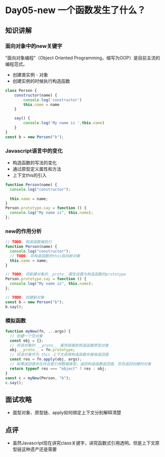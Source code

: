 # Day05-new 一个函数发生了什么？

## 知识讲解

### 面向对象中的new关键字

“面向对象编程”（Object Oriented Programming，缩写为OOP）是目前主流的编程范式。

- 创建类实例 - 对象
- 创建实例的时候执行构造函数

```js
class Person {
    constructor(name) {
        console.log('constructor')
        this.name = name
    }

    say() {
        console.log('My name is ',this.name)
    }
}
const b = new Person("b");
```



### Javascript语言中的变化

- 构造函数的写法的变化
- 通过原型定义属性和方法
- 上下文this的引入

```js
function Person(name) {
  console.log("constructor");
  
  this.name = name;
}
Person.prototype.say = function () {
  console.log("My name is", this.name);
};
```



### new的作用分析

```js
// TODO: 构造函数被执行
function Person(name) {
  console.log("constructor");
  // TODO: 将构造函数的this指向新对象
  this.name = name;
}

// TODO: 将新建对象的__proto__属性设置为构造函数的prototype
Person.prototype.say = function () {
  console.log("My name is", this.name);
};

// TODO: 创建新对象
const b = new Person("b");
b.say();
```



### 模拟函数

```js
function myNew(fn, ...args) {
  // 创建一个空对象
  const obj = {};
  // 将该对象的 __proto__ 属性链接到构造函数原型对象
  obj.__proto__ = fn.prototype;
  // 将该对象作为 this 上下文调用构造函数并接收返回值
  const res = fn.apply(obj, args);
  // 如果返回值存在并且是引用数据类型，返回构造函数返回值，否则返回创建的对象
  return typeof res === "object" ? res : obj;
}
const c = myNew(Person, "b");
c.say();
```



## 面试攻略

- 面型对象、原型链、apply如何绑定上下文分别解释清楚



## 点评

- 虽然Javascript现在讲究class关键字，讲究函数式引用透明。但是上下文原型链这种遗产还是需要